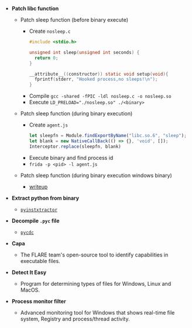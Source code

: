 - **Patch libc function**

  - Patch sleep function (before binary execute)

    - Create `nosleep.c`
      ```c
      #include <stdio.h>

      unsigned int sleep(unsigned int seconds) {
        return 0;
      }

      __attribute__((constructor)) static void setup(void){
        fprintf(stderr, "Hooked process,no sleeps!\n");
      }
      ```
    - Compile `gcc -shared -fPIC -ldl nosleep.c -o nosleep.so`
    - Execute `LD_PRELOAD="./nosleep.so" ./<binary>`

  - Patch sleep function (during binary execution)

    - Create `agent.js`
      ```js
      let sleepfn = Module.findExportByName("libc.so.6", "sleep");
      let blank = new NativeCallBack(() => {}, 'void', []);
      Interceptor.replace(sleepfn, blank)
      ```
    - Execute binary and find process id
    - `frida -p <pid> -l agent.js`

  - Patch sleep function (during binary execution windows binary)

    - [writeup](https://docs.google.com/document/d/1Pls6AkWHbxvBuvDFLEv7piH9myZSahvQy4d3qR442Cw)

- **Extract python from binary**
  
  - [`pyinstxtractor`](https://github.com/extremecoders-re/pyinstxtractor)

- **Decompile `.pyc` file**

  - [`pycdc`](https://github.com/zrax/pycdc)

- **Capa**

  - The FLARE team's open-source tool to identify capabilities in executable files.


- **Detect It Easy**

  - Program for determining types of files for Windows, Linux and MacOS.

- **Process monitor filter**

  - Advanced monitoring tool for Windows that shows real-time file system, Registry and process/thread activity.
